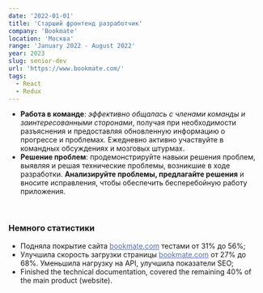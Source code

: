 ```yaml
---
date: '2022-01-01'
title: 'Старший фронтенд разработчик'
company: 'Bookmate'
location: 'Москва'
range: 'January 2022 - August 2022'
year: 2023
slug: senior-dev
url: 'https://www.bookmate.com/'
tags:
  - React
  - Redux
---
```

- <b>Работа в команде</b>: <i>эффективно общалась с членами команды и заинтересованными сторонами</i>, получая при необходимости разъяснения и предоставляя обновленную информацию о прогрессе и проблемах. Ежедневно активно участвуйте в командных обсуждениях и мозговых штурмах.
- <b>Решение проблем</b>: продемонстрируйте навыки решения проблем, выявляя и решая технические проблемы, возникшие в ходе разработки. <b>Анализируйте проблемы, предлагайте решения</b> и вносите исправления, чтобы обеспечить бесперебойную работу приложения.

<br/>

### Немного статистики

- Подняла покрытие сайта <a href="https://bookmate.com/" target="_blank" style="color:#566eaf">bookmate.com</a> тестами от 31% до 56%;
- Улучшила скорость загрузки страницы <a href="https://bookmate.com/" target="_blank" style="color:#566eaf">bookmate.com</a> от 27% до 68%. Уменьшила нагрузку на API, улучшила показатели SEO;
- Finished the technical documentation, covered the remaining 40% of the main product (website).
